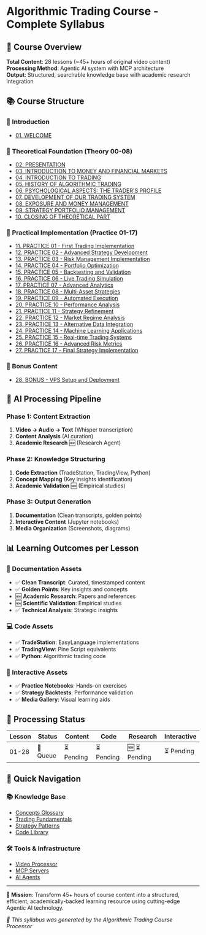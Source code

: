 # Algorithmic Trading Course - Complete Syllabus

## 🎯 Course Overview
**Total Content**: 28 lessons (~45+ hours of original video content)  
**Processing Method**: Agentic AI system with MCP architecture  
**Output**: Structured, searchable knowledge base with academic research integration

## 📚 Course Structure

### 🔹 Introduction
- [01. WELCOME](./lessons/01-intro-bienvenida/README.md)

### 🔹 Theoretical Foundation (Theory 00-08)
- [02. PRESENTATION](./lessons/02-theory-00-presentacion/README.md)
- [03. INTRODUCTION TO MONEY AND FINANCIAL MARKETS](./lessons/03-theory-01-introduccion-al-dinero-y-mercados/README.md)
- [04. INTRODUCTION TO TRADING](./lessons/04-theory-02-introduccion/README.md)
- [05. HISTORY OF ALGORITHMIC TRADING](./lessons/05-theory-03-historia-trading-algoritmico/README.md)
- [06. PSYCHOLOGICAL ASPECTS: THE TRADER'S PROFILE](./lessons/06-theory-04-aspectos-psicologicos-perfil-trader/README.md)
- [07. DEVELOPMENT OF OUR TRADING SYSTEM](./lessons/07-theory-05-desarrollo-de-nuestro-sistema/README.md)
- [08. EXPOSURE AND MONEY MANAGEMENT](./lessons/08-theory-06-exposicion-gestion-monetaria/README.md)
- [09. STRATEGY PORTFOLIO MANAGEMENT](./lessons/09-theory-07-portfolio-de-estrategias/README.md)
- [10. CLOSING OF THEORETICAL PART](./lessons/10-theory-08-cierre-parte-teorica/README.md)

### 🔹 Practical Implementation (Practice 01-17)
- [11. PRACTICE 01 - First Trading Implementation](./lessons/11-practice-01/README.md)
- [12. PRACTICE 02 - Advanced Strategy Development](./lessons/12-practice-02/README.md)
- [13. PRACTICE 03 - Risk Management Implementation](./lessons/13-practice-03/README.md)
- [14. PRACTICE 04 - Portfolio Optimization](./lessons/14-practice-04/README.md)
- [15. PRACTICE 05 - Backtesting and Validation](./lessons/15-practice-05/README.md)
- [16. PRACTICE 06 - Live Trading Simulation](./lessons/16-practice-06/README.md)
- [17. PRACTICE 07 - Advanced Analytics](./lessons/17-practice-07/README.md)
- [18. PRACTICE 08 - Multi-Asset Strategies](./lessons/18-practice-08/README.md)
- [19. PRACTICE 09 - Automated Execution](./lessons/19-practice-09/README.md)
- [20. PRACTICE 10 - Performance Analysis](./lessons/20-practice-10/README.md)
- [21. PRACTICE 11 - Strategy Refinement](./lessons/21-practice-11/README.md)
- [22. PRACTICE 12 - Market Regime Analysis](./lessons/22-practice-12/README.md)
- [23. PRACTICE 13 - Alternative Data Integration](./lessons/23-practice-13/README.md)
- [24. PRACTICE 14 - Machine Learning Applications](./lessons/24-practice-14/README.md)
- [25. PRACTICE 15 - Real-time Trading Systems](./lessons/25-practice-15/README.md)
- [26. PRACTICE 16 - Advanced Risk Metrics](./lessons/26-practice-16/README.md)
- [27. PRACTICE 17 - Final Strategy Implementation](./lessons/27-practice-17/README.md)

### 🔹 Bonus Content
- [28. BONUS - VPS Setup and Deployment](./lessons/28-bonus-vps/README.md)

## 🤖 AI Processing Pipeline

### Phase 1: Content Extraction
1. **Video → Audio → Text** (Whisper transcription)
2. **Content Analysis** (AI curation)
3. **Academic Research** 🆕 (Research Agent)

### Phase 2: Knowledge Structuring  
1. **Code Extraction** (TradeStation, TradingView, Python)
2. **Concept Mapping** (Key insights identification)
3. **Academic Validation** 🆕 (Empirical studies)

### Phase 3: Output Generation
1. **Documentation** (Clean transcripts, golden points)
2. **Interactive Content** (Jupyter notebooks)
3. **Media Organization** (Screenshots, diagrams)

## 📊 Learning Outcomes per Lesson

### 📝 Documentation Assets
- ✅ **Clean Transcript**: Curated, timestamped content
- ✅ **Golden Points**: Key insights and concepts  
- 🆕 **Academic Research**: Papers and references
- 🆕 **Scientific Validation**: Empirical studies
- ✅ **Technical Analysis**: Strategic insights

### 💻 Code Assets  
- ✅ **TradeStation**: EasyLanguage implementations
- ✅ **TradingView**: Pine Script equivalents
- ✅ **Python**: Algorithmic trading code

### 🎯 Interactive Assets
- ✅ **Practice Notebooks**: Hands-on exercises
- ✅ **Strategy Backtests**: Performance validation
- ✅ **Media Gallery**: Visual learning aids

## 🎯 Processing Status

| Lesson | Status | Content | Code | Research | Interactive |
|--------|--------|---------|------|----------|------------|
| 01-28  | 🔄 Queue | ⏳ Pending | ⏳ Pending | 🆕 ⏳ Pending | ⏳ Pending |

## 🚀 Quick Navigation

### 📚 Knowledge Base
- [Concepts Glossary](./knowledge-base/concepts/glossary.md)
- [Trading Fundamentals](./knowledge-base/concepts/trading-fundamentals.md)
- [Strategy Patterns](./knowledge-base/strategies/strategy-patterns.md)
- [Code Library](./knowledge-base/code-library/)

### 🛠️ Tools & Infrastructure
- [Video Processor](./tools/video-processor/)
- [MCP Servers](./tools/mcp-servers/)
- [AI Agents](./tools/agents/)

---

**🎯 Mission**: Transform 45+ hours of course content into a structured, efficient, academically-backed learning resource using cutting-edge Agentic AI technology.

*🤖 This syllabus was generated by the Algorithmic Trading Course Processor*